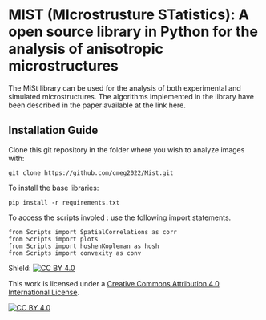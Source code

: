 # MIST (MIcrostrusture STatistics): A open source library in Python for the analysis of anisotropic microstructures

The MiSt library can be used for the analysis of both experimental and simulated microstructures. The algorithms implemented in the library have been described in the paper available at the link here.

## Installation Guide

Clone this git repository in the folder where you wish to analyze images with:

```
git clone https://github.com/cmeg2022/Mist.git
```

To install the base libraries:

```
pip install -r requirements.txt
```

To access the scripts involed : use the following import statements.

```
from Scripts import SpatialCorrelations as corr
from Scripts import plots
from Scripts import hoshenKopleman as hosh
from Scripts import convexity as conv
```

Shield: [![CC BY 4.0][cc-by-shield]][cc-by]

This work is licensed under a
[Creative Commons Attribution 4.0 International License][cc-by].

[![CC BY 4.0][cc-by-image]][cc-by]

[cc-by]: http://creativecommons.org/licenses/by/4.0/
[cc-by-image]: https://i.creativecommons.org/l/by/4.0/88x31.png
[cc-by-shield]: https://img.shields.io/badge/License-CC%20BY%204.0-lightgrey.svg

